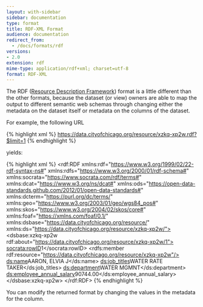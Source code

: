 ```yaml
---
layout: with-sidebar
sidebar: documentation
type: format
title: RDF-XML Format
audience: documentation
redirect_from:
  - /docs/formats/rdf
versions:
- 2.0
extension: rdf
mime-type: application/rdf+xml; charset=utf-8
format: RDF-XML
---
```


The RDF ([Resource Description Framework](https://www.w3.org/TR/REC-rdf-syntax/)) format is a little different than the other formats, because the dataset (or view) owners are able to map the output to different semantic web schemas through changing either the metadata on the dataset itself or metadata on the columns of the dataset.

For example, the following URL

{% highlight xml %}
    https://data.cityofchicago.org/resource/xzkq-xp2w.rdf?$limit=1
{% endhighlight %}

yields:

{% highlight xml %}
<rdf:RDF xmlns:rdf="https://www.w3.org/1999/02/22-rdf-syntax-ns#" xmlns:rdfs="https://www.w3.org/2000/01/rdf-schema#" xmlns:socrata="https://www.socrata.com/rdf/terms#" xmlns:dcat="https://www.w3.org/ns/dcat#" xmlns:ods="https://open-data-standards.github.com/2012/01/open-data-standards#" xmlns:dcterm="https://purl.org/dc/terms/" xmlns:geo="https://www.w3.org/2003/01/geo/wgs84_pos#" xmlns:skos="https://www.w3.org/2004/02/skos/core#" xmlns:foaf="https://xmlns.com/foaf/0.1/" xmlns:dsbase="https://data.cityofchicago.org/resource/" xmlns:ds="https://data.cityofchicago.org/resource/xzkq-xp2w/">
  <dsbase:xzkq-xp2w rdf:about="https://data.cityofchicago.org/resource/xzkq-xp2w/1">
    <socrata:rowID>1</socrata:rowID>
    <rdfs:member rdf:resource="https://data.cityofchicago.org/resource/xzkq-xp2w"/>
    <ds:name>AARON,  ELVIA J</ds:name>
    <ds:job_titles>WATER RATE TAKER</ds:job_titles>
    <ds:department>WATER MGMNT</ds:department>
    <ds:employee_annual_salary>90744.00</ds:employee_annual_salary>
  </dsbase:xzkq-xp2w>
</rdf:RDF>
{% endhighlight %}

You can modify the returned format by changing the values in the metadata for the column.


